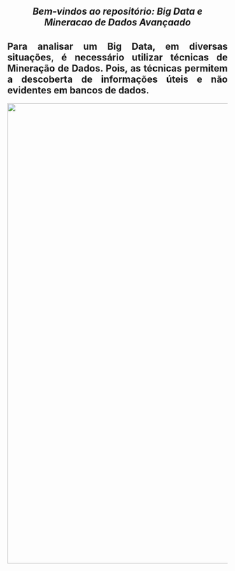<span align="center">

##  *Bem-vindos ao repositório: Big Data e Mineracao de Dados Avançaado*

</span>

<span align="justify">

##  Para analisar um Big Data, em diversas situações, é necessário utilizar técnicas de Mineração de Dados. Pois, as técnicas permitem a descoberta de informações úteis e não evidentes em bancos de dados.


</span>

<div align="center">
<img src="https://mcdn.wallpapersafari.com/medium/0/36/KcVZjJ.jpg" width="1050px" />
</div>
